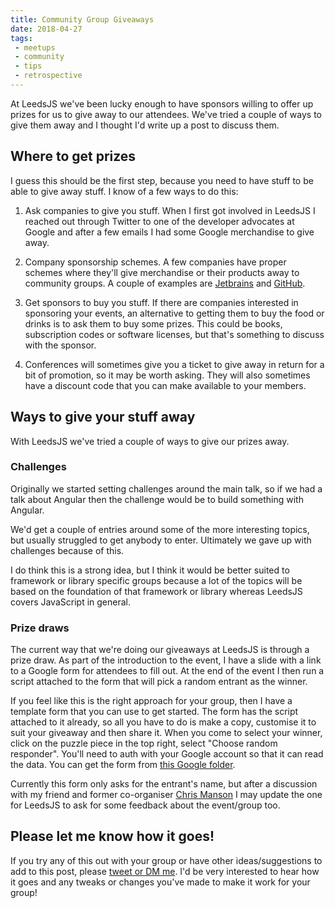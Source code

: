 ```yaml
---
title: Community Group Giveaways
date: 2018-04-27
tags:
 - meetups
 - community
 - tips
 - retrospective
---
```

At LeedsJS we've been lucky enough to have sponsors willing to offer up prizes for us to give away to our attendees. We've tried a couple of ways to give them away and I thought I'd write up a post to discuss them.

<!-- excerpt -->

## Where to get prizes
I guess this should be the first step, because you need to have stuff to be able to give away stuff. I know of a few ways to do this:

1) Ask companies to give you stuff. When I first got involved in LeedsJS I reached out through Twitter to one of the developer advocates at Google and after a few emails I had some Google merchandise to give away.

2) Company sponsorship schemes. A few companies have proper schemes where they'll give merchandise or their products away to community groups. A couple of examples are [Jetbrains](https://www.jetbrains.com/community/support/#section=communities) and [GitHub](https://community.github.com/).

3) Get sponsors to buy you stuff. If there are companies interested in sponsoring your events, an alternative to getting them to buy the food or drinks is to ask them to buy some prizes. This could be books, subscription codes or software licenses, but that's something to discuss with the sponsor.

4) Conferences will sometimes give you a ticket to give away in return for a bit of promotion, so it may be worth asking. They will also sometimes have a discount code that you can make available to your members.

## Ways to give your stuff away
With LeedsJS we've tried a couple of ways to give our prizes away.

### Challenges
Originally we started setting challenges around the main talk, so if we had a talk about Angular then the challenge would be to build something with Angular.

We'd get a couple of entries around some of the more interesting topics, but usually struggled to get anybody to enter. Ultimately we gave up with challenges because of this.

I do think this is a strong idea, but I think it would be better suited to framework or library specific groups because a lot of the topics will be based on the foundation of that framework or library whereas LeedsJS covers JavaScript in general.

### Prize draws

The current way that we're doing our giveaways at LeedsJS is through a prize draw. As part of the introduction to the event, I have a slide with a link to a Google form for attendees to fill out. At the end of the event I then run a script attached to the form that will pick a random entrant as the winner.

If you feel like this is the right approach for your group, then I have a template form that you can use to get started. The form has the script attached to it already, so all you have to do is make a copy, customise it to suit your giveaway and then share it. When you come to select your winner, click on the puzzle piece in the top right, select "Choose random responder". You'll need to auth with your Google account so that it can read the data. You can get the form from [this Google folder](https://drive.google.com/open?id=1LGGcDjoS8_yWZbQU9blBz9AdTJX9z4Gq).

Currently this form only asks for the entrant's name, but after a discussion with my friend and former co-organiser [Chris Manson](https://twitter.com/real_ate) I may update the one for LeedsJS to ask for some feedback about the event/group too.

## Please let me know how it goes!
If you try any of this out with your group or have other ideas/suggestions to add to this post, please [tweet or DM me](https://twitter.com/CodeFoodPixels/). I'd be very interested to hear how it goes and any tweaks or changes you've made to make it work for your group!
